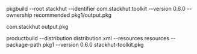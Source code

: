 pkgbuild --root stackhut --identifier com.stackhut.toolkit --version 0.6.0 --ownership recommended pkg1/output.pkg  

<?xml version="1.0" encoding="utf-8" standalone="no"?>
<installer-gui-script minSpecVersion="1">
    <title>StackHut Toolkit</title>
    <organization>com.stackhut</organization>
    <domains enable_localSystem="true"/>
    <options customize="never" require-scripts="true" rootVolumeOnly="true" />
    <!-- Define documents displayed at various steps -->
    <welcome    file="welcome.html"    mime-type="text/html" />
    <license    file="license.html"    mime-type="text/html" />
    <conclusion file="conclusion.html" mime-type="text/html" />
    <!-- List all component packages -->
    <pkg-ref id="com.stackhut.toolkit"
             version="0.6.0"
             auth="root">output.pkg</pkg-ref>
    <!-- List them again here. They can now be organized
         as a hierarchy if you want. -->
    <choices-outline>
        <line choice="com.stackhut.toolkit"/>
    </choices-outline>
    <!-- Define each choice above -->
    <choice
        id="com.stackhut.toolkit"
        visible="false"
        title="StackHut CLI Toolkit"
        description="CLI to develope, test, and deploy StackHut services"
        start_selected="true">
      <pkg-ref id="com.stackhut.toolkit"/>
    </choice>
</installer-gui-script>



productbuild --distribution distribution.xml --resources resources --package-path pkg1 --version 0.6.0 stackhut-toolkit.pkg

